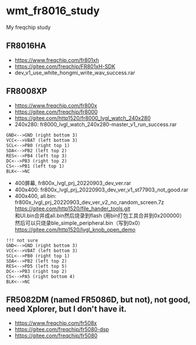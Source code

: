 # wmt_fr8016_study
My freqchip study

## FR8016HA  
* https://www.freqchip.com/fr801xh  
* https://gitee.com/freqchip/FR801xH-SDK  
* dev_v1_use_white_hongmi_write_wav_success.rar  

## FR8008XP  
* https://www.freqchip.com/fr800x  
* https://gitee.com/freqchip/fr8000  
* https://gitee.com/http1520/fr8000_lvgl_watch_240x280  
* 240x280: fr8000_lvgl_watch_240x280-master_v1_run_success.rar  
```
GND<-->GND (right bottom 3)   
VCC<-->VBAT (left bottom 3)   
SCL<-->PB0 (right top 1)   
SDA<-->PB2 (left top 2)   
RES<-->PB4 (left top 3)   
DC<-->PB3 (right top 2)   
CS<-->PB1 (left top 1)    
BLK<-->NC  
```
* 400屏幕, fr800x_lvgl_prj_20220903_dev_ver.rar
* 400x400: fr800x_lvgl_prj_20220903_dev_ver_v1_st77903_not_good.rar  
* 400x400, all.bin: fr800x_lvgl_prj_20220903_dev_ver_v2_no_random_screen.7z  
https://gitee.com/http1520/file_hander_tools.git  
和UI.bin合并成all.bin然后烧录到flash (用bin打包工具合并到0x200000）    
然后可以只烧录ble_simple_peripheral.bin（写到0x0）  
https://gitee.com/http1520/lvgl_knob_open_demo  
```
!!! not sure  
GND<-->GND (right bottom 3)   
VCC<-->VBAT (left bottom 3)   
SCL<-->PB0 (right top 1)   
SDA<-->PB2 (left top 2)   
RES<-->PD5 (left top 5)   
DC<-->PB3 (right top 2)   
CS<-->PA5 (right bottom 4)    
BLK<-->NC  
```

## FR5082DM (named FR5086D, but not), not good, need Xplorer, but I don't have it.      
* https://www.freqchip.com/fr508x  
* https://gitee.com/freqchip/fr5080-dsp  
* https://gitee.com/freqchip/fr5080  
